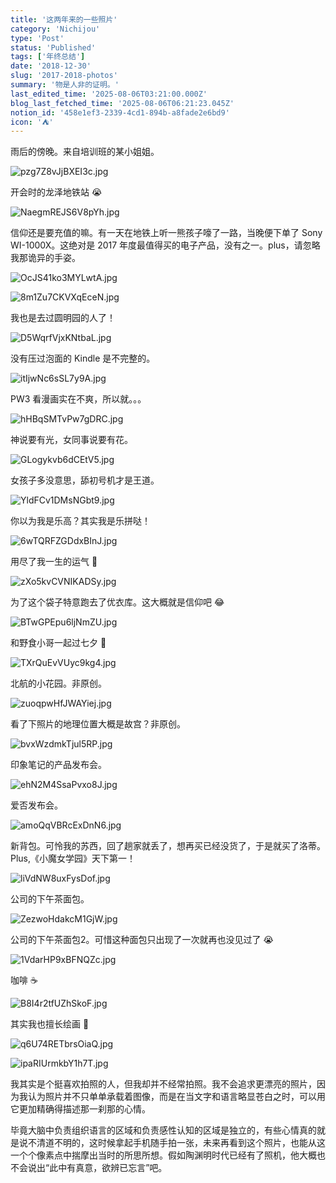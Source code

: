 ```yaml
---
title: '这两年来的一些照片'
category: 'Nichijou'
type: 'Post'
status: 'Published'
tags: ['年终总结']
date: '2018-12-30'
slug: '2017-2018-photos'
summary: '物是人非的证明。'
last_edited_time: '2025-08-06T03:21:00.000Z'
blog_last_fetched_time: '2025-08-06T06:21:23.045Z'
notion_id: '458e1ef3-2339-4cd1-894b-a8fade2e6bd9'
icon: '⛺'
---
```


雨后的傍晚。来自培训班的某小姐姐。

![pzg7Z8vJjBXEI3c.jpg](https://cdn.sa.net/2024/03/16/pzg7Z8vJjBXEI3c.jpg)

开会时的龙泽地铁站 😭

![NaegmREJS6V8pYh.jpg](https://cdn.sa.net/2024/03/16/NaegmREJS6V8pYh.jpg)

信仰还是要充值的嘛。有一天在地铁上听一熊孩子嚎了一路，当晚便下单了 Sony WI-1000X。这绝对是 2017 年度最值得买的电子产品，没有之一。plus，请忽略我那诡异的手姿。

![OcJS41ko3MYLwtA.jpg](https://cdn.sa.net/2024/03/15/OcJS41ko3MYLwtA.jpg)

![8m1Zu7CKVXqEceN.jpg](https://cdn.sa.net/2024/03/16/8m1Zu7CKVXqEceN.jpg)

我也是去过圆明园的人了！

![D5WqrfVjxKNtbaL.jpg](https://cdn.sa.net/2024/03/16/D5WqrfVjxKNtbaL.jpg)

没有压过泡面的 Kindle 是不完整的。

![itIjwNc6sSL7y9A.jpg](https://cdn.sa.net/2024/03/16/itIjwNc6sSL7y9A.jpg)

PW3 看漫画实在不爽，所以就。。。

![hHBqSMTvPw7gDRC.jpg](https://cdn.sa.net/2024/03/16/hHBqSMTvPw7gDRC.jpg)

神说要有光，女同事说要有花。

![GLogykvb6dCEtV5.jpg](https://cdn.sa.net/2024/03/16/GLogykvb6dCEtV5.jpg)

女孩子多没意思，舔初号机才是王道。

![YldFCv1DMsNGbt9.jpg](https://cdn.sa.net/2024/03/16/YldFCv1DMsNGbt9.jpg)

你以为我是乐高？其实我是乐拼哒！

![6wTQRFZGDdxBInJ.jpg](https://cdn.sa.net/2024/03/16/6wTQRFZGDdxBInJ.jpg)

用尽了我一生的运气 🌚

![zXo5kvCVNIKADSy.jpg](https://cdn.sa.net/2024/03/16/zXo5kvCVNIKADSy.jpg)

为了这个袋子特意跑去了优衣库。这大概就是信仰吧 😂

![BTwGPEpu6ljNmZU.jpg](https://cdn.sa.net/2024/03/16/BTwGPEpu6ljNmZU.jpg)

和野食小哥一起过七夕 🥳

![TXrQuEvVUyc9kg4.jpg](https://cdn.sa.net/2024/03/16/TXrQuEvVUyc9kg4.jpg)

北航的小花园。非原创。

![zuoqpwHfJWAYiej.jpg](https://cdn.sa.net/2024/03/16/zuoqpwHfJWAYiej.jpg)

看了下照片的地理位置大概是故宫？非原创。

![bvxWzdmkTjul5RP.jpg](https://cdn.sa.net/2024/03/16/bvxWzdmkTjul5RP.jpg)

印象笔记的产品发布会。

![ehN2M4SsaPvxo8J.jpg](https://cdn.sa.net/2024/03/16/ehN2M4SsaPvxo8J.jpg)

爱否发布会。

![amoQqVBRcExDnN6.jpg](https://cdn.sa.net/2024/03/16/amoQqVBRcExDnN6.jpg)

新背包。可怜我的苏西，回了趟家就丢了，想再买已经没货了，于是就买了洛蒂。Plus,《小魔女学园》天下第一！

![liVdNW8uxFysDof.jpg](https://cdn.sa.net/2024/03/16/liVdNW8uxFysDof.jpg)

公司的下午茶面包。

![ZezwoHdakcM1GjW.jpg](https://cdn.sa.net/2024/03/16/ZezwoHdakcM1GjW.jpg)

公司的下午茶面包2。可惜这种面包只出现了一次就再也没见过了 😭

![1VdarHP9xBFNQZc.jpg](https://cdn.sa.net/2024/03/16/1VdarHP9xBFNQZc.jpg)

咖啡 ☕️

![B8I4r2tfUZhSkoF.jpg](https://cdn.sa.net/2024/03/16/B8I4r2tfUZhSkoF.jpg)

其实我也擅长绘画 🤥

![q6U74RETbrsOiaQ.jpg](https://cdn.sa.net/2024/03/15/q6U74RETbrsOiaQ.jpg)

![ipaRIUrmkbY1h7T.jpg](https://cdn.sa.net/2024/03/16/ipaRIUrmkbY1h7T.jpg)

我其实是个挺喜欢拍照的人，但我却并不经常拍照。我不会追求更漂亮的照片，因为我认为照片并不只单单承载着图像，而是在当文字和语言略显苍白之时，可以用它更加精确得描述那一刹那的心情。

毕竟大脑中负责组织语言的区域和负责感性认知的区域是独立的，有些心情真的就是说不清道不明的，这时候拿起手机随手拍一张，未来再看到这个照片，也能从这一个个像素点中揣摩出当时的所思所想。假如陶渊明时代已经有了照机，他大概也不会说出“此中有真意，欲辨已忘言”吧。
